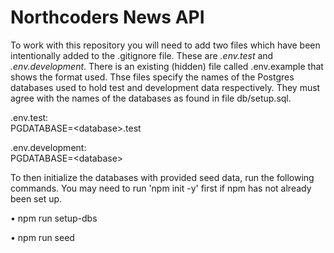 # Northcoders News API

To work with this repository you will need to add two files which have been
intentionally added to the .gitignore file. These are *.env.test* and
 *.env.development*. There is an existing (hidden) file called .env.example
 that shows the format used. Thse files specify the names of the Postgres
 databases used to hold test and development data respectively. They must
 agree with the names of the databases as found in file db/setup.sql.

.env.test:  
PGDATABASE=\<database\>.test

.env.development:  
PGDATABASE=\<database\>

To then initialize the databases with provided seed data, run the following
commands. You may need to run 'npm init -y' first if npm has not already been
set up.

• npm run setup-dbs

• npm run seed
